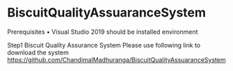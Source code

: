 # BiscuitQualityAssuaranceSystem

Prerequisites
•	Visual Studio 2019 should be installed environment

Step1
Biscuit Quality Assurance System
Please use following link to download the system
https://github.com/ChandimalMadhuranga/BiscuitQualityAssuaranceSystem
